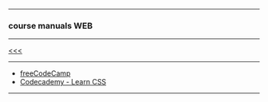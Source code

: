 
---

### course manuals WEB

---

[<<<](https://github.com/ttltrk/PRG/blob/master/COUR_MAN.MD)

---

* <a href="https://github.com/ttltrk/WEB/blob/master/FS/DOC/FCCM/FCCM.MD">freeCodeCamp</a>
* <a href="https://github.com/ttltrk/WEB/blob/master/CSS/DOC/LCSSM/LCSSM.MD">Codecademy - Learn CSS</a>

---
